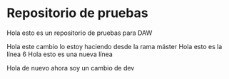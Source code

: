 # Repositorio de pruebas

Hola esto es un repositorio de pruebas para DAW




Hola este cambio lo estoy haciendo desde la rama máster
Hola esto es la línea 6
Hola esto es una nueva línea


Hola de nuevo ahora soy un cambio de dev
